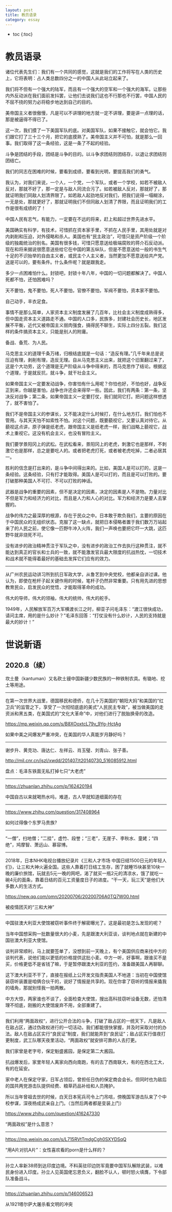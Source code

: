 ```yaml
---
layout: post
title: 教员语录
category: essay 
---
```


* toc
{:toc}

# 教员语录

诸位代表先生们：我们有一个共同的感觉，这就是我们的工作将写在人类的历史上，它将表明：占人类总数四分之一的中国人从此站立起来了。

我们将不但有一个强大的陆军，而且有一个强大的空军和一个强大的海军。让那些内外反动派在我们面前发抖罢，让他们去说我们这也不行那也不行罢，中国人民的不屈不挠的努力必将稳步地达到自己的目的。

美帝国主义者很傲慢，凡是可以不讲理的地方就一定不讲理，要是讲一点理的话，那是被逼得不得已了。 

这一次，我们摸了一下美国军队的底。对美国军队，如果不接触它，就会怕它。我们跟它打了三十三个月，把它的底摸熟了。美帝国主义并不可怕，就是那么一回事。我们取得了这一条经验，这是一条了不起的经验。

斗争是团结的手段，团结是斗争的目的。以斗争求团结则团结存，以退让求团结则团结亡。

我们的同志在困难的时候，要看到成绩，要看到光明，要提高我们的勇气。

我认为，对我们来说，一个人，一个党，一个军队，或者一个学校，如若不被敌人反对，那就不好了，那一定是与敌人同流合污了。如若被敌人反对，那就好了，那就证明我们同敌人划清界限了。如若敌人起劲地反对我们，把我们说得一塌糊涂，一无是处，那就更好了，那就证明我们不但同敌人划清了界限，而且证明我们的工作是很有成绩的了！

中国人民有志气，有能力，一定要在不远的将来，赶上和超过世界先进水平。

美国确实有科学，有技术，可惜抓在资本家手里，不抓在人民手里，其用处就是对内剥削和压迫，对外侵略和杀人。美国也有“民主政治”，可惜只是资产阶级一个阶级的独裁统治的别名。美国有很多钱，可惜只愿意送给极端腐败的蒋介石反动派。现在和将来据说很愿意送些给它在中国的第五纵队，但是不愿意送给一般的书生气十足的不识抬举的自由主义者，或民主个人主义者，当然更加不愿意送给共产党。送是可以的，要有条件。什么条件呢？就是跟我走。

多少一点困难怕什么。封锁吧，封锁十年八年，中国的一切问题都解决了。中国人死都不怕，还怕困难吗？

天不要怕，鬼不要怕，死人不要怕，官僚不要怕，军阀不要怕，资本家不要怕。

自己动手，丰衣足食。

事情不是那么简单，人家资本主义制度发展了几百年，比社会主义制度成熟得多，但中国走资本主义道路走不通。中国的人口多，民族多，封建社会历史长，地区发展不平衡，近代又被帝国主义弱肉强食，搞得民不聊生，实际上四分五裂。我们这样的条件搞资本主义，只能是别人的附庸。

备战、备荒、为人民。

马克思主义的道理千条万绪，归根结底就是一句话：“造反有理。”几千年来总是说压迫有理，剥削有理，造反无理。自从马克思主义出来，就把这个旧案翻过来了，这是个大功劳，这个道理是无产阶级从斗争中得来的，而马克思作了结论。根据这个道理，于是就反抗，就斗争，就干社会主义。

如果帝国主义一定要发动战争，你害怕有什么用呢？你怕也好，不怕也好，战争反正到来，你越是害怕，战争也许还会来得早一些。因此，我们有两条：第一条，坚决反对战争；第二条，如果帝国主义一定要打仗，我们就同它打。把问题这样想透了，就不害怕了。

我们不是帝国主义的参谋长，又不能决定什么时候打，在什么地方打。我们怕也不管用。与其天天怕不如索性不怕。对这个问题，既要藐视它，又要认真对待它。从藐视这点讲，原子弹是纸老虎，跟帝国主义是纸老虎一样，我们战略上藐视它，战术上重视它。这没有机会主义，也没有冒险主义。

我们要学景阳冈上的武松。在武松看来，景阳冈上的老虎，刺激它也是那样，不刺激它也是那样，总之是要吃人的。或者把老虎打死，或者被老虎吃掉，二者必居其一。

胜利的信念是打出来的，是斗争中间得出来的。比如，美国人是可以打的，这是一条经验。这条经验，只有打才能取得。美国人是可以打的，而且是可以打败的。要打破那种美国人不可打、不可以打败的神话。

武器是战争的重要的因素，但不是决定的因素，决定的因素是人不是物。力量对比不但是军力和经济力的对比，而且是人力和人心的对比。军力和经济力是要人去掌握的。

战争的伟力之最深厚的根源，存在于民众之中。日本敢于欺负我们，主要的原因在于中国民众的无组织状态。克服了这一缺点，就把日本侵略者置于我们数万万站起来了的人民之前，使它像一匹野牛冲入火阵，我们一声唤也要把它吓一大跳，这匹野牛就非烧死不可。

没有进步的政治精神贯注于军队之中，没有进步的政治工作去执行这种贯注，就不能达到真正的官长和士兵的一致，就不能激发官兵最大限度的抗战热忱，一切技术和战术就不能得着最好的基础去发挥它们应有的效力。

----

从广州农民运动讲习所到抗日军政大学，从鲁艺到中央党校，他都亲自讲过课。他认为，即使在枪杆子起关键作用的时候，笔杆子仍然非常重要。只有用先进的思想教育民众，启发民众的觉悟，才能取得革命的成功。

伟大的导师，伟大的领袖，伟大的统帅，伟大的舵手。

1949年，人民解放军百万大军横渡长江之时，柳亚子问毛泽东：“渡江很快成功，请问主席，用的是什么妙计？”毛泽东回答：“打仗没有什么妙计，人民的支持就是最大的妙计！”

# 世说新语

## 2020.8（续）

坎土曼（kantuman）又名砍土镘中国新疆少数民族的一种铁制农具。有锄地、挖土等用途。

----

在第一次世界大战里，德国移民和德侨，在几十万美国的“朝阳大妈”和美国的“红卫兵”的监管之下，享受了一次彻彻底底的美式“人民民主专政”，被当做美国的走资派和黑五类，在美国式的“文化大革命”中，对他们进行了脱胎换骨的改造。

https://mp.weixin.qq.com/s/B8XOoxtcL79v_9Yg-HctAg

如果中美之间爆发严重冲突，在美国的华人真能岁月静好吗？

----

谢步升、黄克功、唐达仁、左祥云、肖玉璧、刘青山、张子善。

http://mil.cnr.cn/jszl/xwdd/201407/t20140730_516085912.html

盘点：毛泽东铁面无私打掉七只“大老虎”

----

https://zhuanlan.zhihu.com/p/162420194

中国自古以来就喝热水吗，难道，古人早就知道细菌的存在

----

https://www.zhihu.com/question/317408964

如何过得像个东罗马贵族?

----

“一僧”，扫地僧；“二挂”，虚竹、段誉；“三老”，无崖子、李秋水、童姥；“四绝”，鸠摩智、萧远山、慕容博。

----

2018年，日本NHK电视台播放纪录片《三和人才市场 中国日结1500日元的年轻人们》，让三和大神火遍全国。这些人靠着打日结工生存，困了就睡15块甚至10块一晚的廉价旅馆，玩就去5元一晚的网吧，渴了就买一瓶2元的清凉水，饿了就吃一碗4元的面条，靠着日结的百元工资量度日子的进度。“干一天，玩三天”是他们大多数人的生活方式。

https://new.qq.com/omn/20200706/20200706A0TQ7W00.html

被疫情团灭的“三和大神”

----

中国驻澳大利亚大使馆被窃听事件终于解密曝光了。这是最初是怎么发现的呢？

当年中国想采购一批数量很大的小麦，先是跟澳大利亚谈，谈判地点就在新建的中国驻澳大利亚大使馆。

谈判非常顺利，马上就要签单了，没想到前一天晚上，有个美国供应商来找中方的谈判代表，说他们能以更低的价格提供这批小麦。中方一听，好事啊，跟谁买不是买，价格更低不是省钱了嘛，于是暂停跟澳大利亚的签约，准备跟美国人再聊聊。

这下澳大利亚不干了，直接在报纸上公开发文指责美国人不地道：当初在中国使馆装窃听装置是咱俩合伙干的，说好了情报是共享的。现在你拿了窃听的情报来撬我的墙角，那就别怪我一拍两散。

中方大惊，两家谁也不谈了，全面检查大使馆，搜出高科技窃听设备无数，还怕清理不彻底，刚搬的大使馆废弃不用，全部重建了。

----

我们利用“两面政权“，进行公开合法的斗争，打破了敌占区的一统天下，凡是敌人在敌占区，通过伪政权进行的一切活动，我们都能很快掌握，并及时采取对付的办法。敌人在敌占区实行“良民证”制度，我们就能弄到“良民证”；敌占区实行值夜打更制度，武工队哪天夜里活动，“两面政权”就安排可靠的人去打更。

我们家曾是老字号，保定魁盛酱园，是保定第二大酱园。

抗战爆发后，家里年轻人离家向西向南跑，有的去了西南联大，有的在西北工大，有的在延安。

家中老人在保定守家，日军占领后，曾担任日伪的保定商会会长。但同时也为敌后的国共两党游击队提供经费、粮草药品补给和人员掩护。

所以当年曾祖去世的时候，白天日本宪兵司令上门吊唁，傍晚国军游击队来了个中校参谋，深夜杨成武亲自上门。（当然后两者都是变装上门）

https://www.zhihu.com/question/416247330

“两面政权”是什么意思？

----

https://mp.weixin.qq.com/s/L715RVtTmdgCgh0SXYDSqQ

“用A片对抗A片”：女性喜欢看的porn是什么样的？

----

孙立人率新38师到达印度边境。不料英驻印边防军竟要中国军队解除武装，以难民身份进入印度。孙立人见英国佬忘恩负义，翻脸不认人，顿时怒火填膺，下令部队准备战斗。

----

https://zhuanlan.zhihu.com/p/146006523

从1921塔尔萨大屠杀看文明的冲突
